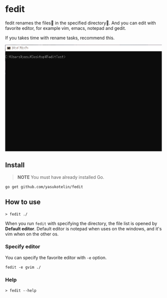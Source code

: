# fedit

fedit renames the files📝 in the specified directory📁. 
And you can edit with favorite editor, for example vim, emacs, notepad and gedit.

If you takes time with rename tasks, recommend this.

<p align="center">
    <img src="./image/fedit-sample.gif" width="auto">
</p>

## Install

> **NOTE** You must have already installed Go.

```
go get github.com/yasukotelin/fedit
```

## How to use

```
> fedit ./
```

When you run `fedit` with specifying the directory, the file list is opened by **Default editor**.
Default editor is notepad when uses on the windows, and it's vim when on the other os.

### Specify editor

You can specify the favorite editor with `-e` option.

```
fedit -e gvim ./
```


### Help

```
> fedit --help
```

